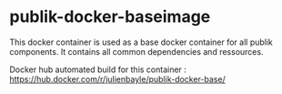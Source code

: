 # publik-docker-baseimage

This docker container is used as a base docker container for all publik components.
It contains all common dependencies and ressources.

Docker hub automated build for this container : 
https://hub.docker.com/r/julienbayle/publik-docker-base/

